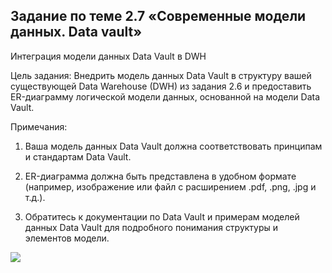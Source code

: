## Задание по теме 2.7 «Современные модели данных. Data vault»‎

Интеграция модели данных Data Vault в DWH

Цель задания: Внедрить модель данных Data Vault в структуру вашей существующей Data Warehouse (DWH) из задания 2.6 и предоставить ER-диаграмму логической модели данных, основанной на модели Data Vault.

Примечания:

1. Ваша модель данных Data Vault должна соответствовать принципам и стандартам Data Vault.

2. ER-диаграмма должна быть представлена в удобном формате (например, изображение или файл с расширением .pdf, .png, .jpg и т.д.).

3. Обратитесь к документации по Data Vault и примерам моделей данных Data Vault для подробного понимания структуры и элементов модели.

![](/erd-2-7.drawio.png)